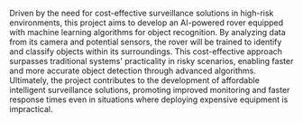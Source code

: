 Driven by the need for cost-effective surveillance solutions in high-risk
environments, this project aims to develop an AI-powered rover equipped with 
machine learning algorithms for object recognition. By analyzing data from its 
camera and potential sensors, the rover will be trained to identify and classify 
objects within its surroundings. This cost-effective approach surpasses traditional 
systems' practicality in risky scenarios, enabling faster and more accurate object 
detection through advanced algorithms. Ultimately, the project contributes to the 
development of affordable intelligent surveillance solutions, promoting improved 
monitoring and faster response times even in situations where deploying 
expensive equipment is impractical.

